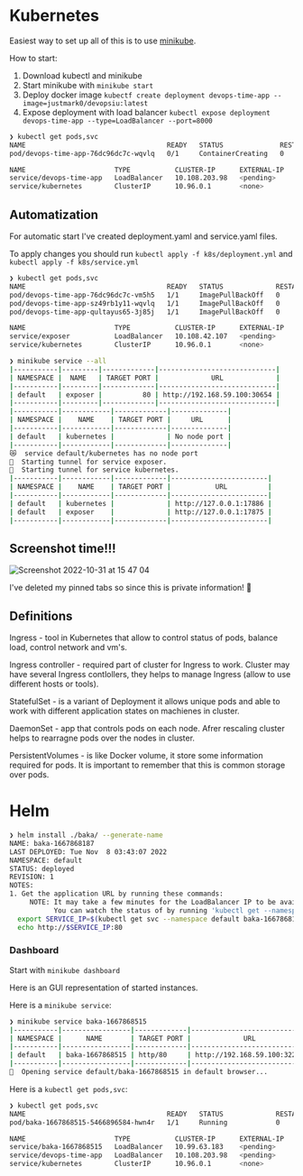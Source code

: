 # Kubernetes

Easiest way to set up all of this is to use [minikube](https://minikube.sigs.k8s.io/docs/start/).

How to start:
1. Download kubectl and minikube
2. Start minikube with `minikube start`
3. Deploy docker image `kubectf create deployment devops-time-app --image=justmark0/devopsiu:latest`
4. Expose deployment with load balancer `kubectl expose deployment devops-time-app --type=LoadBalancer --port=8000`

```bash 
❯ kubectl get pods,svc
NAME                                   READY   STATUS              RESTARTS   AGE
pod/devops-time-app-76dc96dc7c-wqvlq   0/1     ContainerCreating   0          30s

NAME                      TYPE           CLUSTER-IP      EXTERNAL-IP   PORT(S)          AGE
service/devops-time-app   LoadBalancer   10.108.203.98   <pending>     8000:31156/TCP   9s
service/kubernetes        ClusterIP      10.96.0.1       <none>        443/TCP          56s

```

## Automatization

For automatic start I've created deployment.yaml and service.yaml files. 

To apply changes you should run `kubectl apply -f k8s/deployment.yml` and `kubectl apply -f k8s/service.yml`


```bash
❯ kubectl get pods,svc
NAME                                   READY   STATUS             RESTARTS   AGE
pod/devops-time-app-76dc96dc7c-vm5h5   1/1     ImagePullBackOff   0          7m13s
pod/devops-time-app-sz49rb1y11-wqvlq   1/1     ImagePullBackOff   0          7m13s
pod/devops-time-app-qultayus65-3j85j   1/1     ImagePullBackOff   0          7m13s

NAME                      TYPE           CLUSTER-IP      EXTERNAL-IP   PORT(S)          AGE
service/exposer           LoadBalancer   10.108.42.107   <pending>     80:30654/TCP     4m37s
service/kubernetes        ClusterIP      10.96.0.1       <none>        443/TCP          7m39s
```

```bash
❯ minikube service --all
|-----------|---------|-------------|-----------------------------|
| NAMESPACE |  NAME   | TARGET PORT |             URL             |
|-----------|---------|-------------|-----------------------------|
| default   | exposer |          80 | http://192.168.59.100:30654 |
|-----------|---------|-------------|-----------------------------|
|-----------|------------|-------------|--------------|
| NAMESPACE |    NAME    | TARGET PORT |     URL      |
|-----------|------------|-------------|--------------|
| default   | kubernetes |             | No node port |
|-----------|------------|-------------|--------------|
😿  service default/kubernetes has no node port
🏃  Starting tunnel for service exposer.
🏃  Starting tunnel for service kubernetes.
|-----------|------------|-------------|------------------------|
| NAMESPACE |    NAME    | TARGET PORT |           URL          |
|-----------|------------|-------------|------------------------|
| default   | kubernetes |             | http://127.0.0.1:17886 |
| default   | exposer    |             | http://127.0.0.1:17875 |
|-----------|------------|-------------|------------------------|
```
## Screenshot time!!!

![Screenshot 2022-10-31 at 15 47 04](https://user-images.githubusercontent.com/54911879/199011490-ec4b1b2e-b02c-4b92-b5c6-d9cea424a08c.png)

I've deleted my pinned tabs so since this is private information! 💅

## Definitions

Ingress - tool in Kubernetes that allow to control status of pods, balance load, control network and vm's.

Ingress controller - required part of cluster for Ingress to work. Cluster may have several Ingress contlollers, they helps to manage Ingress (allow to use different hosts or tools).

StatefulSet - is a variant of Deployment it allows unique pods and able to work with different application states on machienes in cluster.

DaemonSet - app that controls pods on each node. Afrer rescaling cluster helps to rearragne pods over the nodes in cluster.

PersistentVolumes - is like Docker volume, it store some information required for pods. It is important to remember that this is common storage over pods.



# Helm

```bash
❯ helm install ./baka/ --generate-name
NAME: baka-1667868187
LAST DEPLOYED: Tue Nov  8 03:43:07 2022
NAMESPACE: default
STATUS: deployed
REVISION: 1
NOTES:
1. Get the application URL by running these commands:
     NOTE: It may take a few minutes for the LoadBalancer IP to be available.
           You can watch the status of by running 'kubectl get --namespace default svc -w baka-1667868187'
  export SERVICE_IP=$(kubectl get svc --namespace default baka-1667868187 --template "{{ range (index .status.loadBalancer.ingress 0) }}{{.}}{{ end }}")
  echo http://$SERVICE_IP:80
```


### Dashboard
Start with `minikube dashboard`


Here is an GUI representation of started instances. 

Here is a `minikube service`:
```bash
❯ minikube service baka-1667868515
|-----------|-----------------|-------------|-----------------------------|
| NAMESPACE |      NAME       | TARGET PORT |             URL             |
|-----------|-----------------|-------------|-----------------------------|
| default   | baka-1667868515 | http/80     | http://192.168.59.100:32275 |
|-----------|-----------------|-------------|-----------------------------|
🎉  Opening service default/baka-1667868515 in default browser...
```


Here is a `kubectl get pods,svc`:
```bash
❯ kubectl get pods,svc
NAME                                   READY   STATUS             RESTARTS       AGE
pod/baka-1667868515-5466896584-hwn4r   1/1     Running            0              20m

NAME                      TYPE           CLUSTER-IP      EXTERNAL-IP   PORT(S)          AGE
service/baka-1667868515   LoadBalancer   10.99.63.183    <pending>     80:32275/TCP     20m
service/devops-time-app   LoadBalancer   10.108.203.98   <pending>     8000:31156/TCP   7d13h
service/kubernetes        ClusterIP      10.96.0.1       <none>        443/TCP          7d13h
```
